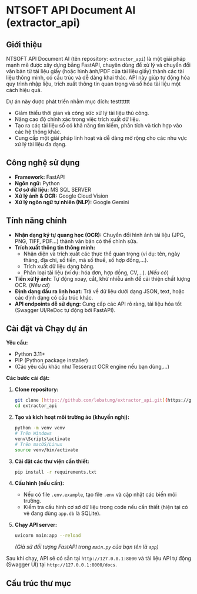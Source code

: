 # NTSOFT API Document AI (extractor_api)

## Giới thiệu

NTSOFT API Document AI (tên repository: `extractor_api`) là một giải pháp mạnh mẽ được xây dựng bằng FastAPI, chuyên dùng để xử lý và chuyển đổi văn bản từ tài liệu giấy (hoặc hình ảnh/PDF của tài liệu giấy) thành các tài liệu thông minh, có cấu trúc và dễ dàng khai thác. API này giúp tự động hóa quy trình nhập liệu, trích xuất thông tin quan trọng và số hóa tài liệu một cách hiệu quả.

Dự án này được phát triển nhằm mục đích:
testtttttt

- Giảm thiểu thời gian và công sức xử lý tài liệu thủ công.
- Nâng cao độ chính xác trong việc trích xuất dữ liệu.
- Tạo ra các tài liệu số có khả năng tìm kiếm, phân tích và tích hợp vào các hệ thống khác.
- Cung cấp một giải pháp linh hoạt và dễ dàng mở rộng cho các nhu vực xử lý tài liệu đa dạng.

## Công nghệ sử dụng

- **Framework:** FastAPI
- **Ngôn ngữ:** Python
- **Cơ sở dữ liệu:** MS SQL SERVER
- **Xử lý ảnh & OCR:** Google Cloud Vision
- **Xử lý ngôn ngữ tự nhiên (NLP):** Google Gemini

## Tính năng chính

- **Nhận dạng ký tự quang học (OCR):** Chuyển đổi hình ảnh tài liệu (JPG, PNG, TIFF, PDF...) thành văn bản có thể chỉnh sửa.
- **Trích xuất thông tin thông minh:**
  - Nhận diện và trích xuất các thực thể quan trọng (ví dụ: tên, ngày tháng, địa chỉ, số tiền, mã số thuế, số hợp đồng,...).
  - Trích xuất dữ liệu dạng bảng.
  - Phân loại tài liệu (ví dụ: hóa đơn, hợp đồng, CV,...). (_Nếu có_)
- **Tiền xử lý ảnh:** Tự động xoay, cắt, khử nhiễu ảnh để cải thiện chất lượng OCR. (_Nếu có_)
- **Định dạng đầu ra linh hoạt:** Trả về dữ liệu dưới dạng JSON, text, hoặc các định dạng có cấu trúc khác.
- **API endpoints dễ sử dụng:** Cung cấp các API rõ ràng, tài liệu hóa tốt (Swagger UI/ReDoc tự động bởi FastAPI).

## Cài đặt và Chạy dự án

**Yêu cầu:**

- Python 3.11+
- PIP (Python package installer)
- (Các yêu cầu khác như Tesseract OCR engine nếu bạn dùng,...)

**Các bước cài đặt:**

1.  **Clone repository:**

    ```bash
    git clone [https://github.com/lebatung/extractor_api.git](https://github.com/lebatung/extractor_api.git)
    cd extractor_api
    ```

2.  **Tạo và kích hoạt môi trường ảo (khuyến nghị):**

    ```bash
    python -m venv venv
    # Trên Windows
    venv\Scripts\activate
    # Trên macOS/Linux
    source venv/bin/activate
    ```

3.  **Cài đặt các thư viện cần thiết:**

    ```bash
    pip install -r requirements.txt
    ```

4.  **Cấu hình (nếu cần):**

    - Nếu có file `.env.example`, tạo file `.env` và cập nhật các biến môi trường.
    - Kiểm tra cấu hình cơ sở dữ liệu trong code nếu cần thiết (hiện tại có vẻ đang dùng `app.db` là SQLite).

5.  **Chạy API server:**
    ```bash
    uvicorn main:app --reload
    ```
    _(Giả sử đối tượng FastAPI trong `main.py` của bạn tên là `app`)_

Sau khi chạy, API sẽ có sẵn tại `http://127.0.0.1:8000` và tài liệu API tự động (Swagger UI) tại `http://127.0.0.1:8000/docs`.

## Cấu trúc thư mục
